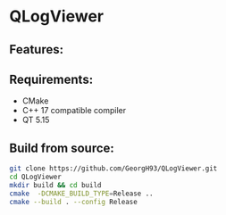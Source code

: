 # QLogViewer

## Features:

## Requirements:
* CMake
* C++ 17 compatible compiler
* QT 5.15

## Build from source:
```bash
git clone https://github.com/GeorgH93/QLogViewer.git
cd QLogViewer
mkdir build && cd build
cmake  -DCMAKE_BUILD_TYPE=Release ..
cmake --build . --config Release
```
